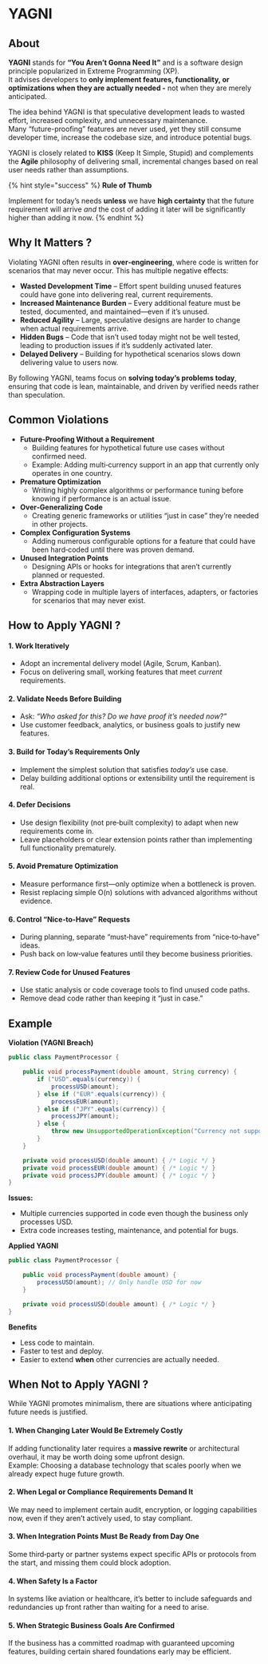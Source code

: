 # YAGNI

## About

**YAGNI** stands for **“You Aren’t Gonna Need It”** and is a software design principle popularized in Extreme Programming (XP).\
It advises developers to **only implement features, functionality, or optimizations when they are actually needed -** not when they are merely anticipated.

The idea behind YAGNI is that speculative development leads to wasted effort, increased complexity, and unnecessary maintenance.\
Many “future-proofing” features are never used, yet they still consume developer time, increase the codebase size, and introduce potential bugs.

YAGNI is closely related to **KISS** (Keep It Simple, Stupid) and complements the **Agile** philosophy of delivering small, incremental changes based on real user needs rather than assumptions.

{% hint style="success" %}
**Rule of Thumb**

Implement for today’s needs **unless** we have **high certainty** that the future requirement will arrive _and_ the cost of adding it later will be significantly higher than adding it now.
{% endhint %}

## Why It Matters ?

Violating YAGNI often results in **over‑engineering**, where code is written for scenarios that may never occur. This has multiple negative effects:

* **Wasted Development Time** – Effort spent building unused features could have gone into delivering real, current requirements.
* **Increased Maintenance Burden** – Every additional feature must be tested, documented, and maintained—even if it’s unused.
* **Reduced Agility** – Large, speculative designs are harder to change when actual requirements arrive.
* **Hidden Bugs** – Code that isn’t used today might not be well tested, leading to production issues if it’s suddenly activated later.
* **Delayed Delivery** – Building for hypothetical scenarios slows down delivering value to users now.

By following YAGNI, teams focus on **solving today’s problems today**, ensuring that code is lean, maintainable, and driven by verified needs rather than speculation.

## Common Violations

* **Future‑Proofing Without a Requirement**
  * Building features for hypothetical future use cases without confirmed need.
  * Example: Adding multi‑currency support in an app that currently only operates in one country.
* **Premature Optimization**
  * Writing highly complex algorithms or performance tuning before knowing if performance is an actual issue.
* **Over‑Generalizing Code**
  * Creating generic frameworks or utilities “just in case” they’re needed in other projects.
* **Complex Configuration Systems**
  * Adding numerous configurable options for a feature that could have been hard‑coded until there was proven demand.
* **Unused Integration Points**
  * Designing APIs or hooks for integrations that aren’t currently planned or requested.
* **Extra Abstraction Layers**
  * Wrapping code in multiple layers of interfaces, adapters, or factories for scenarios that may never exist.

## How to Apply YAGNI ?

#### **1. Work Iteratively**

* Adopt an incremental delivery model (Agile, Scrum, Kanban).
* Focus on delivering small, working features that meet _current_ requirements.

#### **2. Validate Needs Before Building**

* Ask: _“Who asked for this? Do we have proof it’s needed now?”_
* Use customer feedback, analytics, or business goals to justify new features.

#### **3. Build for Today’s Requirements Only**

* Implement the simplest solution that satisfies _today’s_ use case.
* Delay building additional options or extensibility until the requirement is real.

#### **4. Defer Decisions**

* Use design flexibility (not pre‑built complexity) to adapt when new requirements come in.
* Leave placeholders or clear extension points rather than implementing full functionality prematurely.

#### **5. Avoid Premature Optimization**

* Measure performance first—only optimize when a bottleneck is proven.
* Resist replacing simple O(n) solutions with advanced algorithms without evidence.

#### **6. Control “Nice‑to‑Have” Requests**

* During planning, separate “must‑have” requirements from “nice‑to‑have” ideas.
* Push back on low‑value features until they become business priorities.

#### **7. Review Code for Unused Features**

* Use static analysis or code coverage tools to find unused code paths.
* Remove dead code rather than keeping it “just in case.”

## Example

**Violation (YAGNI Breach)**

```java
public class PaymentProcessor {

    public void processPayment(double amount, String currency) {
        if ("USD".equals(currency)) {
            processUSD(amount);
        } else if ("EUR".equals(currency)) {
            processEUR(amount);
        } else if ("JPY".equals(currency)) {
            processJPY(amount);
        } else {
            throw new UnsupportedOperationException("Currency not supported yet");
        }
    }

    private void processUSD(double amount) { /* Logic */ }
    private void processEUR(double amount) { /* Logic */ }
    private void processJPY(double amount) { /* Logic */ }
}
```

**Issues:**

* Multiple currencies supported in code even though the business only processes USD.
* Extra code increases testing, maintenance, and potential for bugs.

**Applied YAGNI**

```java
public class PaymentProcessor {

    public void processPayment(double amount) {
        processUSD(amount); // Only handle USD for now
    }

    private void processUSD(double amount) { /* Logic */ }
}
```

**Benefits**

* Less code to maintain.
* Faster to test and deploy.
* Easier to extend **when** other currencies are actually needed.

## When Not to Apply YAGNI ?

While YAGNI promotes minimalism, there are situations where anticipating future needs is justified.

#### **1. When Changing Later Would Be Extremely Costly**

If adding functionality later requires a **massive rewrite** or architectural overhaul, it may be worth doing some upfront design.\
Example: Choosing a database technology that scales poorly when we already expect huge future growth.

#### **2. When Legal or Compliance Requirements Demand It**

We may need to implement certain audit, encryption, or logging capabilities now, even if they aren’t actively used, to stay compliant.

#### **3. When Integration Points Must Be Ready from Day One**

Some third‑party or partner systems expect specific APIs or protocols from the start, and missing them could block adoption.

#### **4. When Safety Is a Factor**

In systems like aviation or healthcare, it’s better to include safeguards and redundancies up front rather than waiting for a need to arise.

#### **5. When Strategic Business Goals Are Confirmed**

If the business has a committed roadmap with guaranteed upcoming features, building certain shared foundations early may be efficient.
